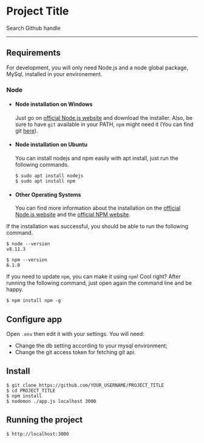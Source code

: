 # Project Title

Search Github handle

---
## Requirements

For development, you will only need Node.js and a node global package, MySql, installed in your environement.

### Node
- #### Node installation on Windows

  Just go on [official Node.js website](https://nodejs.org/) and download the installer.
Also, be sure to have `git` available in your PATH, `npm` might need it (You can find git [here](https://git-scm.com/)).

- #### Node installation on Ubuntu

  You can install nodejs and npm easily with apt install, just run the following commands.

      $ sudo apt install nodejs
      $ sudo apt install npm

- #### Other Operating Systems
  You can find more information about the installation on the [official Node.js website](https://nodejs.org/) and the [official NPM website](https://npmjs.org/).

If the installation was successful, you should be able to run the following command.

    $ node --version
    v8.11.3

    $ npm --version
    6.1.0

If you need to update `npm`, you can make it using `npm`! Cool right? After running the following command, just open again the command line and be happy.

    $ npm install npm -g

## Configure app

Open `.env` then edit it with your settings. You will need:

- Change the db setting according to your mysql environment;
- Change the git access token for fetching git api.

## Install

    $ git clone https://github.com/YOUR_USERNAME/PROJECT_TITLE
    $ cd PROJECT_TITLE
    $ npm install
    $ nodemon ./app.js localhost 3000

## Running the project

    $ http://localhost:3000